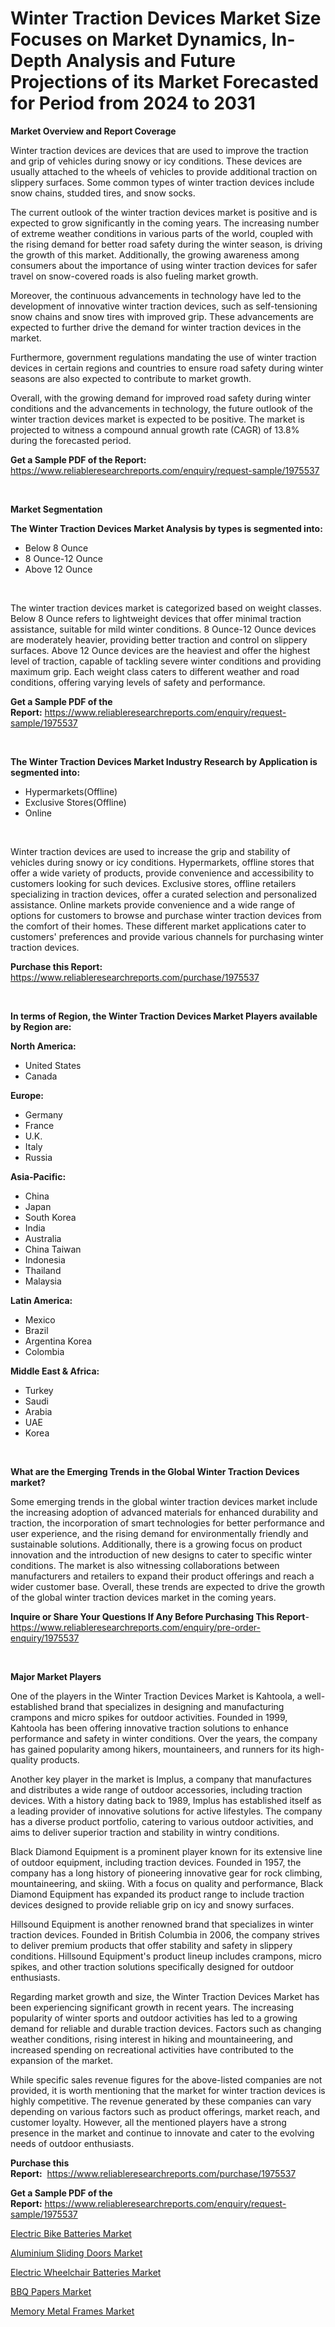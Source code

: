 <p><h1>Winter Traction Devices Market Size Focuses on Market Dynamics, In-Depth Analysis and Future Projections of its Market Forecasted for Period from 2024 to 2031</h1></p><p><strong>Market Overview and Report Coverage</strong></p>
<p><p>Winter traction devices are devices that are used to improve the traction and grip of vehicles during snowy or icy conditions. These devices are usually attached to the wheels of vehicles to provide additional traction on slippery surfaces. Some common types of winter traction devices include snow chains, studded tires, and snow socks.</p><p>The current outlook of the winter traction devices market is positive and is expected to grow significantly in the coming years. The increasing number of extreme weather conditions in various parts of the world, coupled with the rising demand for better road safety during the winter season, is driving the growth of this market. Additionally, the growing awareness among consumers about the importance of using winter traction devices for safer travel on snow-covered roads is also fueling market growth.</p><p>Moreover, the continuous advancements in technology have led to the development of innovative winter traction devices, such as self-tensioning snow chains and snow tires with improved grip. These advancements are expected to further drive the demand for winter traction devices in the market.</p><p>Furthermore, government regulations mandating the use of winter traction devices in certain regions and countries to ensure road safety during winter seasons are also expected to contribute to market growth.</p><p>Overall, with the growing demand for improved road safety during winter conditions and the advancements in technology, the future outlook of the winter traction devices market is expected to be positive. The market is projected to witness a compound annual growth rate (CAGR) of 13.8% during the forecasted period.</p></p>
<p><strong>Get a Sample PDF of the Report:</strong> <a href="https://www.reliableresearchreports.com/enquiry/request-sample/1975537">https://www.reliableresearchreports.com/enquiry/request-sample/1975537</a></p>
<p>&nbsp;</p>
<p><strong>Market Segmentation</strong></p>
<p><strong>The Winter Traction Devices Market Analysis by types is segmented into:</strong></p>
<p><ul><li>Below 8 Ounce</li><li>8 Ounce-12 Ounce</li><li>Above 12 Ounce</li></ul></p>
<p>&nbsp;</p>
<p><p>The winter traction devices market is categorized based on weight classes. Below 8 Ounce refers to lightweight devices that offer minimal traction assistance, suitable for mild winter conditions. 8 Ounce-12 Ounce devices are moderately heavier, providing better traction and control on slippery surfaces. Above 12 Ounce devices are the heaviest and offer the highest level of traction, capable of tackling severe winter conditions and providing maximum grip. Each weight class caters to different weather and road conditions, offering varying levels of safety and performance.</p></p>
<p><strong>Get a Sample PDF of the Report:</strong>&nbsp;<a href="https://www.reliableresearchreports.com/enquiry/request-sample/1975537">https://www.reliableresearchreports.com/enquiry/request-sample/1975537</a></p>
<p>&nbsp;</p>
<p><strong>The Winter Traction Devices Market Industry Research by Application is segmented into:</strong></p>
<p><ul><li>Hypermarkets(Offline)</li><li>Exclusive Stores(Offline)</li><li>Online</li></ul></p>
<p>&nbsp;</p>
<p><p>Winter traction devices are used to increase the grip and stability of vehicles during snowy or icy conditions. Hypermarkets, offline stores that offer a wide variety of products, provide convenience and accessibility to customers looking for such devices. Exclusive stores, offline retailers specializing in traction devices, offer a curated selection and personalized assistance. Online markets provide convenience and a wide range of options for customers to browse and purchase winter traction devices from the comfort of their homes. These different market applications cater to customers' preferences and provide various channels for purchasing winter traction devices.</p></p>
<p><strong>Purchase this Report:</strong>&nbsp; <a href="https://www.reliableresearchreports.com/purchase/1975537">https://www.reliableresearchreports.com/purchase/1975537</a></p>
<p>&nbsp;</p>
<p><strong>In terms of Region, the Winter Traction Devices Market Players available by Region are:</strong></p>
<p>
    <p> <strong> North America: </strong>
        <ul>
            <li>United States</li>
            <li>Canada</li>
        </ul>
        </p> 
    <p> <strong> Europe: </strong>
        <ul>
            <li>Germany</li>
            <li>France</li>
            <li>U.K.</li>
            <li>Italy</li>
            <li>Russia</li>
        </ul>
        </p> 
    <p> <strong> Asia-Pacific: </strong>
        <ul>
            <li>China</li>
            <li>Japan</li>
            <li>South Korea</li>
            <li>India</li>
            <li>Australia</li>
            <li>China Taiwan</li>
            <li>Indonesia</li>
            <li>Thailand</li>
            <li>Malaysia</li>
        </ul>
        </p> 
    <p> <strong> Latin America: </strong>
        <ul>
            <li>Mexico</li>
            <li>Brazil</li>
            <li>Argentina Korea</li>
            <li>Colombia</li>
        </ul>
        </p> 
    <p> <strong> Middle East & Africa: </strong>
        <ul>
            <li>Turkey</li>
            <li>Saudi</li>
            <li>Arabia</li>
            <li>UAE</li>
            <li>Korea</li>
        </ul>
    </p>
    </p>
<p>&nbsp;</p>
<p><strong>What are the Emerging Trends in the Global Winter Traction Devices market?</strong></p>
<p><p>Some emerging trends in the global winter traction devices market include the increasing adoption of advanced materials for enhanced durability and traction, the incorporation of smart technologies for better performance and user experience, and the rising demand for environmentally friendly and sustainable solutions. Additionally, there is a growing focus on product innovation and the introduction of new designs to cater to specific winter conditions. The market is also witnessing collaborations between manufacturers and retailers to expand their product offerings and reach a wider customer base. Overall, these trends are expected to drive the growth of the global winter traction devices market in the coming years.</p></p>
<p><strong>Inquire or Share Your Questions If Any Before Purchasing This Report</strong>- <a href="https://www.reliableresearchreports.com/enquiry/pre-order-enquiry/1975537">https://www.reliableresearchreports.com/enquiry/pre-order-enquiry/1975537</a></p>
<p>&nbsp;</p>
<p><strong>Major Market Players</strong></p>
<p><p>One of the players in the Winter Traction Devices Market is Kahtoola, a well-established brand that specializes in designing and manufacturing crampons and micro spikes for outdoor activities. Founded in 1999, Kahtoola has been offering innovative traction solutions to enhance performance and safety in winter conditions. Over the years, the company has gained popularity among hikers, mountaineers, and runners for its high-quality products.</p><p>Another key player in the market is Implus, a company that manufactures and distributes a wide range of outdoor accessories, including traction devices. With a history dating back to 1989, Implus has established itself as a leading provider of innovative solutions for active lifestyles. The company has a diverse product portfolio, catering to various outdoor activities, and aims to deliver superior traction and stability in wintry conditions.</p><p>Black Diamond Equipment is a prominent player known for its extensive line of outdoor equipment, including traction devices. Founded in 1957, the company has a long history of pioneering innovative gear for rock climbing, mountaineering, and skiing. With a focus on quality and performance, Black Diamond Equipment has expanded its product range to include traction devices designed to provide reliable grip on icy and snowy surfaces.</p><p>Hillsound Equipment is another renowned brand that specializes in winter traction devices. Founded in British Columbia in 2006, the company strives to deliver premium products that offer stability and safety in slippery conditions. Hillsound Equipment's product lineup includes crampons, micro spikes, and other traction solutions specifically designed for outdoor enthusiasts.</p><p>Regarding market growth and size, the Winter Traction Devices Market has been experiencing significant growth in recent years. The increasing popularity of winter sports and outdoor activities has led to a growing demand for reliable and durable traction devices. Factors such as changing weather conditions, rising interest in hiking and mountaineering, and increased spending on recreational activities have contributed to the expansion of the market.</p><p>While specific sales revenue figures for the above-listed companies are not provided, it is worth mentioning that the market for winter traction devices is highly competitive. The revenue generated by these companies can vary depending on various factors such as product offerings, market reach, and customer loyalty. However, all the mentioned players have a strong presence in the market and continue to innovate and cater to the evolving needs of outdoor enthusiasts.</p></p>
<p><strong>Purchase this Report:</strong>&nbsp;&nbsp;<a href="https://www.reliableresearchreports.com/purchase/1975537">https://www.reliableresearchreports.com/purchase/1975537</a></p>
<p></p>
<p><strong>Get a Sample PDF of the Report:</strong>&nbsp;<a href="https://www.reliableresearchreports.com/enquiry/request-sample/1975537">https://www.reliableresearchreports.com/enquiry/request-sample/1975537</a></p>
<p><p><a href="https://github.com/rahu1501/Market-Research-Report-List-2/blob/main/electric-bike-batteries-market.md">Electric Bike Batteries Market</a></p><p><a href="https://github.com/rahu1505/Market-Research-Report-List-2/blob/main/aluminium-sliding-doors-market.md">Aluminium Sliding Doors Market</a></p><p><a href="https://github.com/rahu1503/Market-Research-Report-List-2/blob/main/electric-wheelchair-batteries-market.md">Electric Wheelchair Batteries Market</a></p><p><a href="https://github.com/rahu1506/Market-Research-Report-List-2/blob/main/bbq-papers-market.md">BBQ Papers Market</a></p><p><a href="https://github.com/rahu1502/Market-Research-Report-List-2/blob/main/memory-metal-frames-market.md">Memory Metal Frames Market</a></p></p>